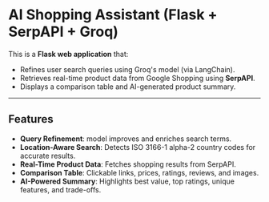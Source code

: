 # AI Shopping Assistant (Flask + SerpAPI + Groq)

This is a **Flask web application** that:
- Refines user search queries using Groq's model (via LangChain).
- Retrieves real-time product data from Google Shopping using **SerpAPI**.
- Displays a comparison table and AI-generated product summary.

---

## Features
- **Query Refinement**: model improves and enriches search terms.
- **Location-Aware Search**: Detects ISO 3166-1 alpha-2 country codes for accurate results.
- **Real-Time Product Data**: Fetches shopping results from SerpAPI.
- **Comparison Table**: Clickable links, prices, ratings, reviews, and images.
- **AI-Powered Summary**: Highlights best value, top ratings, unique features, and trade-offs.

